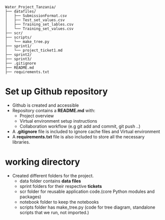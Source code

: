 ```text
Water_Project_Tanzania/
├── datafiles/
│   ├── SubmissionFormat.csv
│   ├── Test_set_values.csv
│   ├── Training_set_lables.csv
│   └── Training_set_values.csv
├── scr/
├── scripts/
│   └── make_tree.py
├── sprint1/
│   └── project_ticket1.md
├── sprint2/
├── sprint3/
├── .gitignore
├── README.md
├── requirements.txt
```


# **Set up Github repository**

  - Github is created and accessible
  - Repository contains a **README.md** with:
     - Project overview 
     - Virtual environment setup instructions
     - Collaboration workflow (e.g git add and commit, git push ..)
  - A **.gitignore** file is included to ignore cache files and Virtual environment
  - A **requirements.txt** file is also included to store all the necessary libraries.
  
# working directory 
  - Created different folders for the project.
    - data folder contains **data files**
    - sprint folders for their respective **tickets** 
    - scr folder for reusable application code.(core Python modules and packages)
    - notebook folder to keep the notebooks
    - scripts folder has make_tree.py (code for tree diagram, standalone scripts that we run, not imported.)
